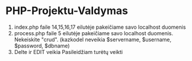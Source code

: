 # PHP-Projektu-Valdymas
1. index.php faile 14,15,16,17 eilutėje pakeičiame savo localhost duomenis
2. process.php faile 5 eilutėje pakeičiame savo localhost duomenis. Nekeiskite "crud". (kazkodel neveikia $servername, $username, $password, $dbname)
3. Delte ir EDIT veikia
Pasileidžiam turėtų veikti
